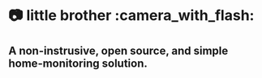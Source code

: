 # :camera: little brother :camera_with_flash:
## A non-instrusive, open source, and simple home-monitoring solution. 
